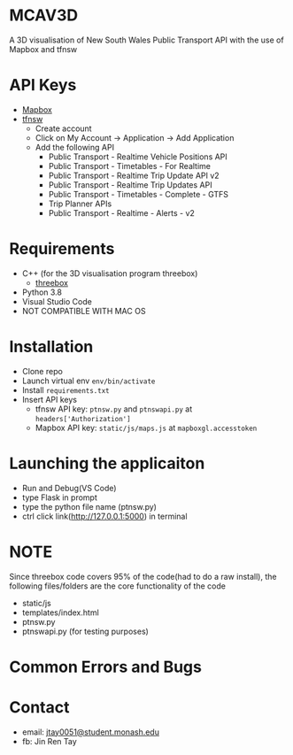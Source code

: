 # MCAV3D
A 3D visualisation of New South Wales Public Transport API with the use of Mapbox and tfnsw


# API Keys
* [Mapbox](https://www.mapbox.com/)
* [tfnsw](https://opendata.transport.nsw.gov.au/)
  * Create account
  * Click on My Account -> Application -> Add Application 
  * Add the following API
    * Public Transport - Realtime Vehicle Positions API
    * Public Transport - Timetables - For Realtime
    * Public Transport - Realtime Trip Update API v2
    * Public Transport - Realtime Trip Updates API
    * Public Transport - Timetables - Complete - GTFS
    * Trip Planner APIs
    * Public Transport - Realtime - Alerts - v2

# Requirements 
* C++ (for the 3D visualisation program threebox)
  * [threebox](https://github.com/peterqliu/threebox)
* Python 3.8
* Visual Studio Code 
* NOT COMPATIBLE WITH MAC OS  

# Installation
* Clone repo 
* Launch virtual env `env/bin/activate`
* Install `requirements.txt`
* Insert API keys 
  * tfnsw API key: `ptnsw.py` and `ptnswapi.py` at `headers['Authorization']`
  * Mapbox API key: `static/js/maps.js` at `mapboxgl.accesstoken`

# Launching the applicaiton
* Run and Debug(VS Code) 
* type Flask in prompt
* type the python file name (ptnsw.py)
* ctrl click link(http://127.0.0.1:5000) in terminal 

# NOTE
Since threebox code covers 95% of the code(had to do a raw install), the following files/folders are the core functionality of the code 
* static/js
* templates/index.html
* ptnsw.py
* ptnswapi.py (for testing purposes) 

# Common Errors and Bugs



# Contact 
* email: jtay0051@student.monash.edu
* fb: Jin Ren Tay 
